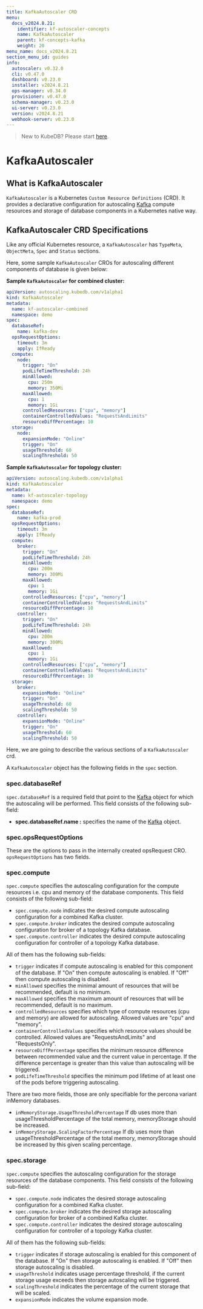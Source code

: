 ```yaml
---
title: KafkaAutoscaler CRD
menu:
  docs_v2024.8.21:
    identifier: kf-autoscaler-concepts
    name: KafkaAutoscaler
    parent: kf-concepts-kafka
    weight: 20
menu_name: docs_v2024.8.21
section_menu_id: guides
info:
  autoscaler: v0.32.0
  cli: v0.47.0
  dashboard: v0.23.0
  installer: v2024.8.21
  ops-manager: v0.34.0
  provisioner: v0.47.0
  schema-manager: v0.23.0
  ui-server: v0.23.0
  version: v2024.8.21
  webhook-server: v0.23.0
---
```


> New to KubeDB? Please start [here](/docs/v2024.8.21/README).

# KafkaAutoscaler

## What is KafkaAutoscaler

`KafkaAutoscaler` is a Kubernetes `Custom Resource Definitions` (CRD). It provides a declarative configuration for autoscaling [Kafka](https://kafka.apache.org/) compute resources and storage of database components in a Kubernetes native way.

## KafkaAutoscaler CRD Specifications

Like any official Kubernetes resource, a `KafkaAutoscaler` has `TypeMeta`, `ObjectMeta`, `Spec` and `Status` sections.

Here, some sample `KafkaAutoscaler` CROs for autoscaling different components of database is given below:

**Sample `KafkaAutoscaler` for combined cluster:**

```yaml
apiVersion: autoscaling.kubedb.com/v1alpha1
kind: KafkaAutoscaler
metadata:
  name: kf-autoscaler-combined
  namespace: demo
spec:
  databaseRef:
    name: kafka-dev
  opsRequestOptions:
    timeout: 3m
    apply: IfReady
  compute:
    node:
      trigger: "On"
      podLifeTimeThreshold: 24h
      minAllowed:
        cpu: 250m
        memory: 350Mi
      maxAllowed:
        cpu: 1
        memory: 1Gi
      controlledResources: ["cpu", "memory"]
      containerControlledValues: "RequestsAndLimits"
      resourceDiffPercentage: 10
  storage:
    node:
      expansionMode: "Online"
      trigger: "On"
      usageThreshold: 60
      scalingThreshold: 50
```

**Sample `KafkaAutoscaler` for topology cluster:**

```yaml
apiVersion: autoscaling.kubedb.com/v1alpha1
kind: KafkaAutoscaler
metadata:
  name: kf-autoscaler-topology
  namespace: demo
spec:
  databaseRef:
    name: kafka-prod
  opsRequestOptions:
    timeout: 3m
    apply: IfReady
  compute:
    broker:
      trigger: "On"
      podLifeTimeThreshold: 24h
      minAllowed:
        cpu: 200m
        memory: 300Mi
      maxAllowed:
        cpu: 1
        memory: 1Gi
      controlledResources: ["cpu", "memory"]
      containerControlledValues: "RequestsAndLimits"
      resourceDiffPercentage: 10
    controller:
      trigger: "On"
      podLifeTimeThreshold: 24h
      minAllowed:
        cpu: 200m
        memory: 300Mi
      maxAllowed:
        cpu: 1
        memory: 1Gi
      controlledResources: ["cpu", "memory"]
      containerControlledValues: "RequestsAndLimits"
      resourceDiffPercentage: 10
  storage:
    broker:
      expansionMode: "Online"
      trigger: "On"
      usageThreshold: 60
      scalingThreshold: 50
    controller:
      expansionMode: "Online"
      trigger: "On"
      usageThreshold: 60
      scalingThreshold: 50
```

Here, we are going to describe the various sections of a `KafkaAutoscaler` crd.

A `KafkaAutoscaler` object has the following fields in the `spec` section.

### spec.databaseRef

`spec.databaseRef` is a required field that point to the [Kafka](/docs/v2024.8.21/guides/kafka/concepts/kafka) object for which the autoscaling will be performed. This field consists of the following sub-field:

- **spec.databaseRef.name :** specifies the name of the [Kafka](/docs/v2024.8.21/guides/kafka/concepts/kafka) object.

### spec.opsRequestOptions
These are the options to pass in the internally created opsRequest CRO. `opsRequestOptions` has two fields.

### spec.compute

`spec.compute` specifies the autoscaling configuration for the compute resources i.e. cpu and memory of the database components. This field consists of the following sub-field:

- `spec.compute.node` indicates the desired compute autoscaling configuration for a combined Kafka cluster.
- `spec.compute.broker` indicates the desired compute autoscaling configuration for broker of a topology Kafka database.
- `spec.compute.controller` indicates the desired compute autoscaling configuration for controller of a topology Kafka database.


All of them has the following sub-fields:

- `trigger` indicates if compute autoscaling is enabled for this component of the database. If "On" then compute autoscaling is enabled. If "Off" then compute autoscaling is disabled.
- `minAllowed` specifies the minimal amount of resources that will be recommended, default is no minimum.
- `maxAllowed` specifies the maximum amount of resources that will be recommended, default is no maximum.
- `controlledResources` specifies which type of compute resources (cpu and memory) are allowed for autoscaling. Allowed values are "cpu" and "memory".
- `containerControlledValues` specifies which resource values should be controlled. Allowed values are "RequestsAndLimits" and "RequestsOnly".
- `resourceDiffPercentage` specifies the minimum resource difference between recommended value and the current value in percentage. If the difference percentage is greater than this value than autoscaling will be triggered.
- `podLifeTimeThreshold` specifies the minimum pod lifetime of at least one of the pods before triggering autoscaling.

There are two more fields, those are only specifiable for the percona variant inMemory databases.
- `inMemoryStorage.UsageThresholdPercentage` If db uses more than usageThresholdPercentage of the total memory, memoryStorage should be increased.
- `inMemoryStorage.ScalingFactorPercentage` If db uses more than usageThresholdPercentage of the total memory, memoryStorage should be increased by this given scaling percentage.

### spec.storage

`spec.compute` specifies the autoscaling configuration for the storage resources of the database components. This field consists of the following sub-field:

- `spec.compute.node` indicates the desired storage autoscaling configuration for a combined Kafka cluster.
- `spec.compute.broker` indicates the desired storage autoscaling configuration for broker of a combined Kafka cluster.
- `spec.compute.controller` indicates the desired storage autoscaling configuration for controller of a topology Kafka cluster.


All of them has the following sub-fields:

- `trigger` indicates if storage autoscaling is enabled for this component of the database. If "On" then storage autoscaling is enabled. If "Off" then storage autoscaling is disabled.
- `usageThreshold` indicates usage percentage threshold, if the current storage usage exceeds then storage autoscaling will be triggered.
- `scalingThreshold` indicates the percentage of the current storage that will be scaled.
- `expansionMode` indicates the volume expansion mode.
